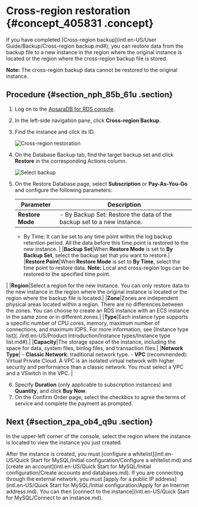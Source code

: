 # Cross-region restoration {#concept_405831 .concept}

If you have completed [Cross-region backup](intl.en-US/User Guide/Backup/Cross-region backup.md#), you can restore data from the backup file to a new instance in the region where the original instance is located or the region where the cross-region backup file is stored.

**Note:** The cross-region backup data cannot be restored to the original instance.

## Procedure {#section_nph_85b_61u .section}

1.  Log on to the [ApsaraDB for RDS console](https://rds.console.aliyun.com).
2.  In the left-side navigation pane, click **Cross-region Backup**.
3.  Find the instance and click its ID.

    ![Cross-region restoration](http://static-aliyun-doc.oss-cn-hangzhou.aliyuncs.com/assets/img/328507/156318102248557_en-US.png)

4.  On the Database Backup tab, find the target backup set and click **Restore** in the corresponding Actions column.

    ![Select backup](http://static-aliyun-doc.oss-cn-hangzhou.aliyuncs.com/assets/img/328507/156318102248558_en-US.png)

5.  On the Restore Database page, select **Subscription** or **Pay-As-You-Go** and configure the following parameters:

    |Parameter|Description|
    |---------|-----------|
    |**Restore Mode**|     -   By Backup Set: Restore the data of the backup set to a new instance.
    -   By Time: It can be set to any time point within the log backup retention period. All the data before this time point is restored to the new instance.
 |
    |**Backup Set**|When **Restore Mode** is set to **By Backup Set**, select the backup set that you want to restore.|
    |**Restore Point**|When **Restore Mode** is set to **By Time**, select the time point to restore data. **Note:** Local and cross-region logs can be restored to the specified time point.

 |
    |**Region**|Select a region for the new instance. You can only restore data to the new instance in the region where the original instance is located or the region where the backup file is located.|
    |**Zone**|Zones are independent physical areas located within a region. There are no differences between the zones. You can choose to create an RDS instance with an ECS instance in the same zone or in different zones.|
    |**Type**|Each instance type supports a specific number of CPU cores, memory, maximum number of connections, and maximum IOPS. For more information, see [Instance type list](../intl.en-US/Product Introduction/Instance types/Instance type list.md#).|
    |**Capacity**|The storage space of the instance, including the space for data, system files, binlog files, and transaction files.|
    |**Network Type**|     -   **Classic Network**: traditional network type.
    -   **VPC** \(recommended\): Virtual Private Cloud. A VPC is an isolated virtual network with higher security and performance than a classic network. You must select a VPC and a VSwitch in the VPC.
 |

6.  Specify **Duration** \(only applicable to subscription instances\) and **Quantity**, and click **Buy Now**.
7.  On the Confirm Order page, select the checkbox to agree the terms of service and complete the payment as prompted.

## Next {#section_zpa_ob4_q9u .section}

In the upper-left corner of the console, select the region where the instance is located to view the instance you just created.

After the instance is created, you must [configure a whitelist](intl.en-US/Quick Start for MySQL/Initial configuration/Configure a whitelist.md) and [create an account](intl.en-US/Quick Start for MySQL/Initial configuration/Create accounts and databases.md). If you are connecting through the external network, you must [apply for a public IP address](intl.en-US/Quick Start for MySQL/Initial configuration/Apply for an Internet address.md). You can then [connect to the instance](intl.en-US/Quick Start for MySQL/Connect to an instance.md).

